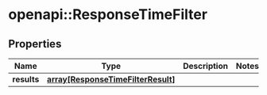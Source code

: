 # openapi::ResponseTimeFilter


## Properties
Name | Type | Description | Notes
------------ | ------------- | ------------- | -------------
**results** | [**array[ResponseTimeFilterResult]**](ResponseTimeFilterResult.md) |  | 


